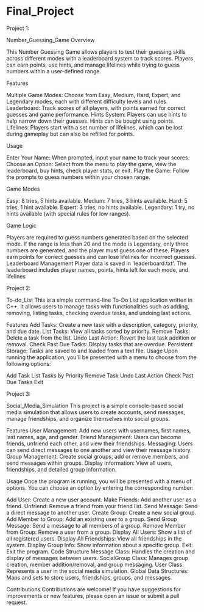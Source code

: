 # Final_Project

Project 1:

Number_Guessing_Game
Overview

This Number Guessing Game allows players to test their guessing skills across different modes with a leaderboard system to track scores. Players can earn points, use hints, and manage lifelines while trying to guess numbers within a user-defined range.

Features

Multiple Game Modes: Choose from Easy, Medium, Hard, Expert, and Legendary modes, each with different difficulty levels and rules. Leaderboard: Track scores of all players, with points earned for correct guesses and game performance. Hints System: Players can use hints to help narrow down their guesses. Hints can be bought using points. Lifelines: Players start with a set number of lifelines, which can be lost during gameplay but can also be refilled for points.

Usage

Enter Your Name: When prompted, input your name to track your scores. Choose an Option: Select from the menu to play the game, view the leaderboard, buy hints, check player stats, or exit. Play the Game: Follow the prompts to guess numbers within your chosen range.

Game Modes

Easy: 8 tries, 5 hints available. Medium: 7 tries, 3 hints available. Hard: 5 tries, 1 hint available. Expert: 3 tries, no hints available. Legendary: 1 try, no hints available (with special rules for low ranges).

Game Logic

Players are required to guess numbers generated based on the selected mode. If the range is less than 20 and the mode is Legendary, only three numbers are generated, and the player must guess one of these. Players earn points for correct guesses and can lose lifelines for incorrect guesses. Leaderboard Management Player data is saved in 'leaderboard.txt'. The leaderboard includes player names, points, hints left for each mode, and lifelines


Project 2:

To-do_List
This is a simple command-line To-Do List application written in C++. It allows users to manage tasks with functionalities such as adding, removing, listing tasks, checking overdue tasks, and undoing last actions.

Features
Add Tasks: Create a new task with a description, category, priority, and due date.
List Tasks: View all tasks sorted by priority.
Remove Tasks: Delete a task from the list.
Undo Last Action: Revert the last task addition or removal.
Check Past Due Tasks: Display tasks that are overdue.
Persistent Storage: Tasks are saved to and loaded from a text file.
Usage Upon running the application, you'll be presented with a menu to choose from the following options:

Add Task List Tasks by Priority Remove Task Undo Last Action Check Past Due Tasks Exit


Project 3:

Social_Media_Simulation
This project is a simple console-based social media simulation that allows users to create accounts, send messages, manage friendships, and organize themselves into social groups.

Features User Management: Add new users with usernames, first names, last names, age, and gender. Friend Management: Users can become friends, unfriend each other, and view their friendships. Messaging: Users can send direct messages to one another and view their message history. Group Management: Create social groups, add or remove members, and send messages within groups. Display Information: View all users, friendships, and detailed group information.

Usage Once the program is running, you will be presented with a menu of options. You can choose an option by entering the corresponding number:

Add User: Create a new user account. Make Friends: Add another user as a friend. Unfriend: Remove a friend from your friend list. Send Message: Send a direct message to another user. Create Group: Create a new social group. Add Member to Group: Add an existing user to a group. Send Group Message: Send a message to all members of a group. Remove Member from Group: Remove a user from a group. Display All Users: Show a list of all registered users. Display All Friendships: View all friendships in the system. Display Group Info: Show information about a specific group. Exit: Exit the program. Code Structure Message Class: Handles the creation and display of messages between users. SocialGroup Class: Manages group creation, member addition/removal, and group messaging. User Class: Represents a user in the social media simulation. Global Data Structures: Maps and sets to store users, friendships, groups, and messages.

Contributions Contributions are welcome! If you have suggestions for improvements or new features, please open an issue or submit a pull request.
